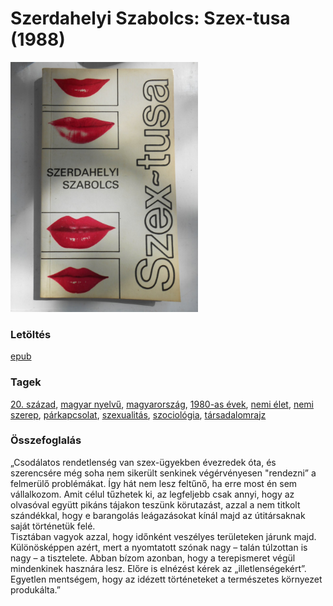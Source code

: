 # <a name="id_903">Szerdahelyi Szabolcs: Szex-tusa (1988)</a>
<img src="https://github.com/BercziSandor/calibre_lib/raw/main/libs/main/Szerdahelyi%20Szabolcs/Szex-tusa%20%28903%29/cover.jpg" alt="cover" width="300"/>

### Letöltés
[epub](https://github.com/BercziSandor/calibre_lib/raw/main/libs/main/Szerdahelyi%20Szabolcs/Szex-tusa%20%28903%29/Szex-tusa%20-%20Szerdahelyi%20Szabolcs.epub)

### Tagek
[20. század](https://github.com/berczisandor/calibre_lib/libs/main/blob/main/_tags/20.%20sz%c3%a1zad.md), [magyar nyelvű](https://github.com/berczisandor/calibre_lib/libs/main/blob/main/_tags/magyar%20nyelv%c5%b1.md), [magyarország](https://github.com/berczisandor/calibre_lib/libs/main/blob/main/_tags/magyarorsz%c3%a1g.md), [1980-as évek](https://github.com/berczisandor/calibre_lib/libs/main/blob/main/_tags/1980-as%20%c3%a9vek.md), [nemi élet](https://github.com/berczisandor/calibre_lib/libs/main/blob/main/_tags/nemi%20%c3%a9let.md), [nemi szerep](https://github.com/berczisandor/calibre_lib/libs/main/blob/main/_tags/nemi%20szerep.md), [párkapcsolat](https://github.com/berczisandor/calibre_lib/libs/main/blob/main/_tags/p%c3%a1rkapcsolat.md), [szexualitás](https://github.com/berczisandor/calibre_lib/libs/main/blob/main/_tags/szexualit%c3%a1s.md), [szociológia](https://github.com/berczisandor/calibre_lib/libs/main/blob/main/_tags/szociol%c3%b3gia.md), [társadalomrajz](https://github.com/berczisandor/calibre_lib/libs/main/blob/main/_tags/t%c3%a1rsadalomrajz.md)

### Összefoglalás
<div>
<p>„Csodálatos rendetlenség van szex-ügyekben évezredek óta, és szerencsére még soha nem sikerült senkinek végérvényesen "rendezni” a felmerülő problémákat. Így hát nem lesz feltűnő, ha erre most én sem vállalkozom. Amit célul tűzhetek ki, az legfeljebb csak annyi, hogy az olvasóval együtt pikáns tájakon teszünk körutazást, azzal a nem titkolt szándékkal, hogy e barangolás leágazásokat kínál majd az útitársaknak saját történetük felé. <br>Tisztában vagyok azzal, hogy időnként veszélyes területeken járunk majd. Különösképpen azért, mert a nyomtatott szónak nagy – talán túlzottan is nagy – a tisztelete. Abban bízom azonban, hogy a terepismeret végül mindenkinek hasznára lesz. Előre is elnézést kérek az „illetlenségekért”. Egyetlen mentségem, hogy az idézett történeteket a természetes környezet produkálta.”</p></div>



